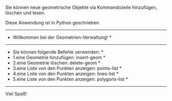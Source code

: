 Sie können neue geometrische Objekte via Kommandozeile hinzufügen, löschen und lesen.

Diese Anwendung ist in Python geschrieben.

***********************************************************
* Willkommen bei der Geometrien-Verwaltung!               *
***********************************************************
* Sie können folgende Befehle verwenden:                  *
*    1.eine Geometrie hinzufügen: insert-geom             *
*    2.eine Geometrie löschen: delete-geom                *
*    3.eine Liste von den Punkten anzeigen: points-list   *
*    4.eine Liste von den Punkten anzeigen: lines-list    *
*    5.eine Liste von den Punkten anzeigen: polygons-list *
***********************************************************

Viel Spaß!